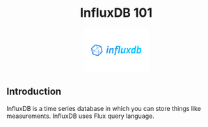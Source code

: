 <h1 align="center">InfluxDB 101</h1>

<p align="center">
  <img alt="banner" src="./.github/assets/banner.png" height=100>
</p>

## Introduction

InfluxDB is a time series database in which you can store things like measurements.
InfluxDB uses Flux query language.
